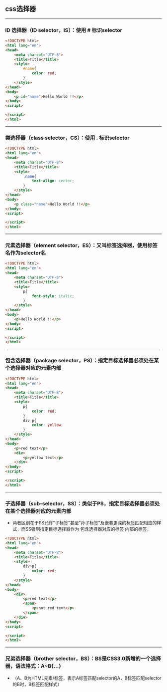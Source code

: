 ## css选择器

***
### ID 选择器（ID selector，IS）：使用 # 标识selector
```html
<!DOCTYPE html>
<html lang="en">
<head>
    <meta charset="UTF-8">
    <title>Title</title>
    <style>
        #name{
            color: red;
        }
    </style>
</head>
<body>
    <p id="name">Hello World !!</p>
</body>
<script>

</script>
</html>
```

***
### 类选择器（class selector，CS）：使用 . 标识selector
```html
<!DOCTYPE html>
<html lang="en">
<head>
    <meta charset="UTF-8">
    <title>Title</title>
    <style>
        .name{
            text-align: center;
        }
    </style>
</head>
<body>
    <p class="name">Hello World !!</p>
</body>
<script>

</script>
</html>
```

***
### 元素选择器（element selector，ES）：又叫标签选择器，使用标签名作为selector名
```html
<!DOCTYPE html>
<html lang="en">
<head>
    <meta charset="UTF-8">
    <title>Title</title>
    <style>
        p{
            font-style: italic;
        }
    </style>
</head>
<body>
    <p>Hello World !!</p>
</body>
<script>

</script>
</html>
```

***
### 包含选择器（package selector，PS）：指定目标选择器必须处在某个选择器对应的元素内部
```html
<!DOCTYPE html>
<html lang="en">
<head>
    <meta charset="UTF-8">
    <title>Title</title>
    <style>
        p{
            color: red;
        }
        div p{
            color: yellow;
        }
    </style>
</head>
<body>
    <p>red text</p>
    <div>
        <p>yellow text</p>
    </div>
</body>
<script>

</script>
</html>
```

***
### 子选择器（sub-selector，SS）：类似于PS，指定目标选择器必须处在某个选择器对应的元素内部
* 两者区别在于PS允许"子标签"甚至"孙子标签"及嵌套更深的标签匹配相应的样式，而SS强制指定目标选择器作为 包含选择器对应的标签 内部的标签，
```html
<!DOCTYPE html>
<html lang="en">
<head>
    <meta charset="UTF-8">
    <title>Title</title>
    <style>
        div>p{
            color: red;
        }
    </style>
</head>
<body>
    <div>
        <p>red text</p>
        <span>
            <p>not red text</p>
        </span>
    </div>
</body>
<script>

</script>
</html>
```

***
### 兄弟选择器（brother selector，BS）：BS是CSS3.0新增的一个选择器，语法格式：A~B{...}
* （A、B为HTML元素/标签，表示A标签匹配selector的A，B标签匹配selector的B时，B标签匹配样式）
